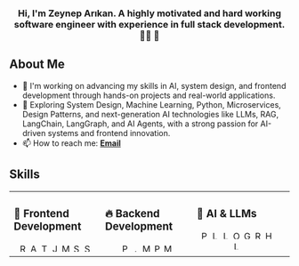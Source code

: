 ### <div align="center">Hi, I'm Zeynep Arıkan. A highly motivated and hard working software engineer with experience in full stack development. 👩‍💻 🚀</div>


## About Me
- 🔭 I'm working on advancing my skills in AI, system design, and frontend development through hands-on projects and real-world applications.
- 🌱 Exploring System Design, Machine Learning, Python, Microservices, Design Patterns, and next-generation AI technologies like LLMs, RAG, LangChain, LangGraph, and AI Agents, with a strong passion for AI-driven systems and frontend innovation.
- 📫 How to reach me: **[Email](mailto:zeyneparikan0650@gmail.com)**



## Skills
<table><tr><td valign="top" width="33%" height="40%">

### 🌟 **Frontend Development**
<div align="center">
  <a href="https://reactjs.org/" target="_blank"><img src="https://profilinator.rishav.dev/skills-assets/react-original-wordmark.svg" alt="React" height="15"/></a>
  <a href="https://angular.io/" target="_blank"><img src="https://profilinator.rishav.dev/skills-assets/angularjs-original.svg" alt="Angular" height="15"/></a>
  <a href="https://www.typescriptlang.org/" target="_blank"><img src="https://profilinator.rishav.dev/skills-assets/typescript-original.svg" alt="TypeScript" height="15"/></a>
  <a href="https://www.javascript.com/" target="_blank"><img src="https://profilinator.rishav.dev/skills-assets/javascript-original.svg" alt="JavaScript" height="15"/></a>
  <a href="https://mui.com/" target="_blank"><img src="https://profilinator.rishav.dev/skills-assets/mui.png" alt="Material UI" height="15"/></a>
  <a href="https://sass-lang.com/" target="_blank"><img src="https://profilinator.rishav.dev/skills-assets/sass-original.svg" alt="Sass" height="15"/></a>
  <a href="https://ui.shadcn.com/" target="_blank"><img src="https://ui.shadcn.com/apple-touch-icon.png" alt="ShadCN" height="15"/></a>
</div>

</td><td valign="top" width="33%">

### 🔥 **Backend Development**
<div align="center">
  <a href="https://www.python.org/" target="_blank"><img src="https://profilinator.rishav.dev/skills-assets/python-original.svg" alt="Python" height="15"/></a>
  <a href="https://dotnet.microsoft.com/" target="_blank"><img src="https://profilinator.rishav.dev/skills-assets/dot-net-original-wordmark.svg" alt=".NET" height="15"/></a>
  <a href="https://www.mysql.com/" target="_blank"><img src="https://profilinator.rishav.dev/skills-assets/mysql-original-wordmark.svg" alt="MySQL" height="15"/></a>
  <a href="https://www.postgresql.org/" target="_blank"><img src="https://profilinator.rishav.dev/skills-assets/postgresql-original-wordmark.svg" alt="PostgreSQL" height="15"/></a>
  <a href="https://www.mongodb.com/" target="_blank"><img src="https://profilinator.rishav.dev/skills-assets/mongodb-original-wordmark.svg" alt="MongoDB" height="15"/></a>
</div>

</td><td valign="top" width="33%">

### 🤖 **AI & LLMs**
<div align="center">
  <a href="https://python.org/" target="_blank"><img src="https://profilinator.rishav.dev/skills-assets/python-original.svg" alt="Python" height="15"/></a>
  <a href="https://www.langchain.com/" target="_blank"><img src="https://newrelic.com/sites/default/files/styles/medium/public/quickstarts/images/icons/langchain--logo.png?itok=JPlfUXXw" alt="LangChain" height="15"/></a>
  <a href="https://www.langgraph.com/" target="_blank"><img src="https://assets.datacamp.com/production/repositories/6773/datasets/8b56faeb095c39785da93e3584af5b46e15b7842/LangGraph_icon.png" alt="LangGraph" height="15"/></a>
  <a href="https://openai.com/" target="_blank"><img src="https://static-00.iconduck.com/assets.00/openai-icon-2021x2048-4rpe5x7n.png" alt="OpenAI" height="15"/></a>
  <a href="https://ai.google.dev/" target="_blank"><img src="https://img.freepik.com/premium-vector/gemini-logo-icon_1273375-853.jpg" alt="Gemini AI" height="15"/></a>
  <a href="https://github.com/hwchase17/rag" target="_blank"><img src="https://styles.redditmedia.com/t5_4wxz5h/styles/communityIcon_0doymzw2usjd1.png" alt="RAG" height="15"/></a>
  <a href="https://huggingface.co/" target="_blank"><img src="https://huggingface.co/front/assets/huggingface_logo-noborder.svg" alt="Hugging Face" height="15"/></a>
  <a href="https://github.com/hwchase17/rag" target="_blank"><img src="https://t4.ftcdn.net/jpg/07/56/11/69/360_F_756116963_MKdL7O7BKH1ZHicpGXHd9ys9xDMhkGr2.jpg" alt="LLM" height="15"/></a>
</div>

</td><td valign="top" width="33%">


<!--
**Zeynep-Arikan/Zeynep-Arikan** is a ✨ _special_ ✨ repository because its `README.md` (this file) appears on your GitHub profile.

Here are some ideas to get you started:


- 👯 I’m looking to collaborate on ...
- 🤔 I’m looking for help with ...
- 💬 Ask me about ...
- 📫 How to reach me: ...
- 😄 Pronouns: ...
- ⚡ Fun fact: ...
-->
